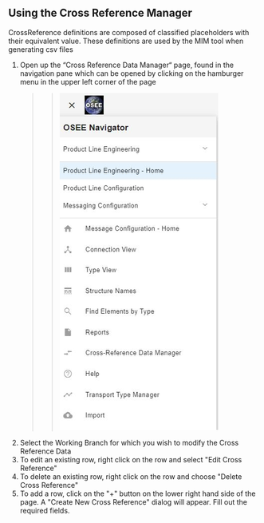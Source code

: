 ## Using the Cross Reference Manager

CrossReference definitions are composed of classified placeholders with their equivalent value. These definitions are used by the MIM tool when generating csv files

1. Open up the “Cross Reference Data Manager“ page, found in the navigation pane which can be opened by clicking on the hamburger menu in the upper left corner of the page
    > > ![OSEE Navigator](../../images/mim/navigation.jpg)
1. Select the Working Branch for which you wish to modify the Cross Reference Data
1. To edit an existing row, right click on the row and select "Edit Cross Reference"
1. To delete an existing row, right click on the row and choose "Delete Cross Reference"
1. To add a row, click on the "+" button on the lower right hand side of the page. A "Create New Cross Reference" dialog will appear. Fill out the required fields.
